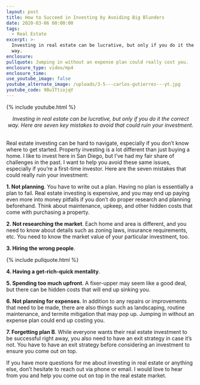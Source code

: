 ```yaml
---
layout: post
title: How to Succeed in Investing by Avoiding Big Blunders
date: 2020-03-06 00:00:00
tags:
  - Real Estate
excerpt: >-
  Investing in real estate can be lucrative, but only if you do it the correct
  way.
enclosure:
pullquote: Jumping in without an expense plan could really cost you.
enclosure_type: video/mp4
enclosure_time:
use_youtube_image: false
youtube_alternate_image: /uploads/3-5---carlos-gutierrez---yt.jpg
youtube_code: 9Bu1TtiojqY
---
```


{% include youtube.html %}

<center><em>Investing in real estate can be lucrative, but only if you do it the correct way. Here are seven key mistakes to avoid that could ruin your investment.</em></center>

<br>Real estate investing can be hard to navigate, especially if you don’t know where to get started. Property investing is a lot different than just buying a home. I like to invest here in San Diego, but I’ve had my fair share of challenges in the past. I want to help you avoid these same issues, especially if you’re a first-time investor. Here are the seven mistakes that could really ruin your investment:

**1\. Not planning**. You have to write out a plan. Having no plan is essentially a plan to fail. Real estate investing is expensive, and you may end up paying even more into money pitfalls if you don’t do proper research and planning beforehand. Think about maintenance, upkeep, and other hidden costs that come with purchasing a property.

**2\. Not researching the market**. Each home and area is different, and you need to know about details such as zoning laws, insurance requirements, etc. You need to know the market value of your particular investment, too.

**3\. Hiring the wrong people**.

{% include pullquote.html %}

**4\. Having a get-rich-quick mentality**.

**5\. Spending too much upfront**. A fixer-upper may seem like a good deal, but there can be hidden costs that will end up sinking you.

**6\. Not planning for expenses**. In addition to any repairs or improvements that need to be made, there are also things such as landscaping, routine maintenance, and termite mitigation that may pop up. Jumping in without an expense plan could end up costing you.

**7\. Forgetting plan B**. While everyone wants their real estate investment to be successful right away, you also need to have an exit strategy in case it’s not. You have to have an exit strategy before considering an investment to ensure you come out on top.

If you have more questions for me about investing in real estate or anything else, don’t hesitate to reach out via phone or email. I would love to hear from you and help you come out on top in the real estate market.